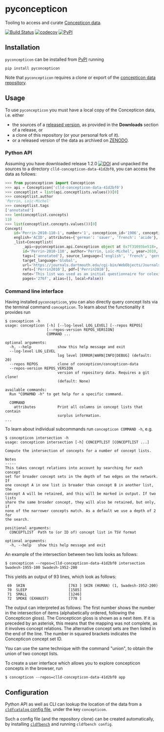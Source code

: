 # pyconcepticon

Tooling to access and curate [Concepticon data](https://github.com/concepticon/concepticon-data).

[![Build Status](https://github.com/concepticon/pyconcepticon/workflows/tests/badge.svg)](https://github.com/concepticon/pyconcepticon/actions?query=workflow%3Atests)
[![codecov](https://codecov.io/gh/concepticon/pyconcepticon/branch/master/graph/badge.svg)](https://codecov.io/gh/concepticon/pyconcepticon)
[![PyPI](https://img.shields.io/pypi/v/pyconcepticon.svg)](https://pypi.org/project/pyconcepticon)


## Installation

`pyconcepticon` can be installed from [PyPI](https://pypi.python.org/pypi) running
```shell script
pip install pyconcepticon
```

Note that `pyconcepticon` requires a clone or export of the [concepticon data repository](https://github.com/clld/concepticon-data).


## Usage

To use `pyconcepticon` you must have a local copy of the Concepticon data, i.e. either

* the sources of a [released version](https://github.com/concepticon/concepticon-data/releases), as provided in the **Downloads** 
  section of a release, or
* a clone of this repository (or your personal fork of it).
* or a released version of the data as archived on [ZENODO](https://doi.org/10.5281/zenodo.596412).


### Python API

Assuming you have downloaded release 1.2.0 [![DOI](https://zenodo.org/badge/DOI/10.5281/zenodo.1313461.svg)](https://doi.org/10.5281/zenodo.1313461)
and unpacked the sources to a directory `clld-concepticon-data-41d2bf0`, you can access
the data as follows:
```python
>>> from pyconcepticon import Concepticon
>>> api = Concepticon('clld-concepticon-data-41d2bf0')
>>> conceptlist = list(api.conceptlists.values())[0]
>>> conceptlist.author
'Perrin, Loïc-Michel'
>>> conceptlist.tags
['annotated']
>>> len(conceptlist.concepts)
110
>>> list(conceptlist.concepts.values())[0]
Concept(
    id='Perrin-2010-110-1', number='1', concepticon_id='1906', concepticon_gloss='SOUR', gloss=None, 
    english='ACID', attributes={'german': 'sauer', 'french': 'acide'}, 
    _list=Conceptlist(
        _api=<pyconcepticon.api.Concepticon object at 0x7f31693be518>, 
        id='Perrin-2010-110', author='Perrin, Loïc-Michel', year=2010, list_suffix='', items=110, 
        tags=['annotated'], source_language=['english', 'french', 'german'], 
        target_language='Global', 
        url='https://journals.dartmouth.edu/cgi-bin/WebObjects/Journals.woa/xmlpage/1/article/353?htmlOnce=yes', 
        refs=['Perrin2010'], pdf=['Perrin2010'], 
        note='This list was used as an initial questionnaire for colexification studies on a world-wide sample of languages.', 
        pages='276f', alias=[], local=False))
```

### Command line interface

Having installed `pyconcepticon`, you can also directly query concept lists via the terminal command 
`concepticon`. To learn about the functionality it provides run
```shell script
$ concepticon -h
usage: concepticon [-h] [--log-level LOG_LEVEL] [--repos REPOS]
                   [--repos-version REPOS_VERSION]
                   COMMAND ...

optional arguments:
  -h, --help            show this help message and exit
  --log-level LOG_LEVEL
                        log level [ERROR|WARN|INFO|DEBUG] (default: 20)
  --repos REPOS         clone of concepticon/concepticon-data
  --repos-version REPOS_VERSION
                        version of repository data. Requires a git clone!
                        (default: None)

available commands:
  Run "COMAMND -h" to get help for a specific command.

  COMMAND
    attributes          Print all columns in concept lists that contain
                        surplus information.
...
```

To learn about individual subcommands run `concepticon COMMAND -h`, e.g.
```shell script
$ concepticon intersection -h
usage: concepticon intersection [-h] CONCEPTLIST [CONCEPTLIST ...]

Compute the intersection of concepts for a number of concept lists.

Notes
-----
This takes concept relations into account by searching for each concept
set for broader concept sets in the depth of two edges on the network. If
one concept A in one list is broader than concept B in another list, the
concept A will be retained, and this will be marked in output. If two lists
share the same broader concept, they will also be retained, but only, if
none of the narrower concepts match. As a default we use a depth of 2 for
the search.

positional arguments:
  CONCEPTLIST  Path to (or ID of) concept list in TSV format

optional arguments:
  -h, --help   show this help message and exit
```

An example of the intersection between two lists looks as follows:

```shell script
$ concepticon --repos=clld-concepticon-data-41d2bf0 intersection Swadesh-1955-100 Swadesh-1952-200
```

This yields an output of 93 lines, which look as follows:

```shell
 69  SKIN                    [763 ] SKIN (HUMAN) (1, Swadesh-1952-200)
 70  SLEEP                   [1585]
 71  SMALL                   [1246]
 72  SMOKE (EXHAUST)         [778 ]
```

The output can interpreted as follows: The first number shows the number in the intersection of items 
(alphabetically ordered, following the Concepticon gloss). The Concepticon gloss is shown as a next item. 
If it is preceded by an asterisk, this means that the mapping was not complete, as it involves concept relations. 
The alternative concept sets are then listed in the end of the line. 
The number in squared brackets indicates the Concepticon concept set ID.

You can use the same technique with the command "union", to obtain the union of two concept lists.

To create a user interface which allows you to explore concepticon concepts in the browser, run
```shell script
$ concepticon --repos=clld-concepticon-data-41d2bf0 app
```


## Configuration

Python API as well as CLI can lookup the location of the data from a
[`cldfcatalog` config file](https://github.com/cldf/cldfcatalog/#configuration), under the key `concepticon`.

Such a config file (and the repository clone) can be created automatically,
by installing [`cldfbench`](https://pypi.org/cldfbench) and running
`cldfbench config`.
